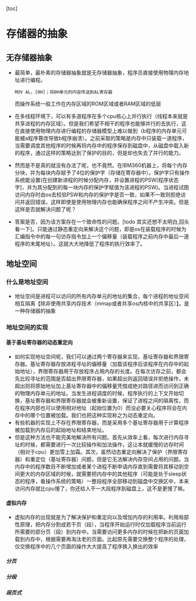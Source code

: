 [toc]

# 存储器的抽象

## 无存储器抽象

+ 最简单，最朴素的存储器抽象就是无存储器抽象，程序员直接使用物理内存地址进行编程。

  ```assembly
  MOV AL，[0H]；将0H单元的内容传送到AL寄存器
  ```

  而操作系统一般工作在内存区域的ROM区域或者RAM区域的低层

+ 在多线程环境下，可以有多道程序在多个cpu核心上并行执行（线程本来就是共享进程的内存区域）。但是我们希望不相干的程序也能够并行的去执行，这在直接使用物理内存进行编程的存储器模型上难以做到（b程序的内存单元可能被a程序篡改导致b程序崩溃）。之前采取的策略是内存中只装载一道程序，当需要调度其他程序的时候再将内存中的程序保存到磁盘中，从磁盘中载入新的程序，通过这样的策略达到了保护的目的，但是却也失去了并行的能力。
+ 然而是不是真的就没有办法了呢，也不竟然。在IBM360机器上，将每个内存分块，并为每块内存赋予了4位的保护字（存储在寄存器中）。保护字只有操作系统能设置(在创建新进程的时候分配内存，并设置进程的PSW[程序状态字]，并为其分配到的每一块内存的保护字赋值为该进程的PSW)。当进程试图访问内存时由os去校验PSW和内存的保护字是否一致，如果不一致则拒绝访问并返回错误，这样即使是使用物理内存也能确保程序之间不产生冲突。但是这样是否就解决问题了呢？
+ 答案是否，因为该方案存在一个致命性的问题。[todo 其实还想不太明白,回头看一下]。只能通过静态重定向来解决这个问题，即是os在装载程序的时候为汇编指令中的每一句访存指令加上一个偏移量（装载程序之前内存中最后一道程序的末尾地址）。这就大大地降低了程序的执行效率了。

## 地址空间

### 什么是地址空间

+ 地址空间是进程可以访问的所有内存单元的地址的集合，每个进程的地址空间相互隔离【除非使用共享内存技术（mmap或者共享os内核中的共享区）】。是一种存储器的抽象

### 地址空间的实现

#### 基于基址寄存器的动态重定向

+ 如何实现地址空间呢，我们可以通过两个寄存器来实现，基址寄存器和界限寄存器。基址寄存器存放进程寻址的偏移量（加载该程序后该程序在内存中的起始地址），界限寄存器用于存放程序占用内存的长度。在每次访存之前，都会先比较寻址的范围是否超出界限寄存器，如果超出则返回错误并拒绝操作，未超出则将原始地址加上基址寄存器中的偏移量凭借成绝对路径进而访问到正确的物理内存单元的地址。当发生进程调度的时候，程序执行的上下文开始切换，基址寄存器和界限寄存器就会被重新设置，保证了进程之间的隔离性，而在程序内部也可以使用相对地址（起始位置为0）而没必要关心程序将会在内存中的哪个位置被加载。我们也把这种实现称之为动态重定向。
+ 有些机器的实现上不存在界限寄存器，而是采用多个基址寄存器用于计算程序被加载到内存后的起始地址和结束地址。
+ 但是这种方法也不能完美地解决所有问题。首先从效率上看，每次进行内存寻址的时候，都需要进行一次比较操作和加法操作，这让本就缓慢的访存时间（相对于cpu）更加雪上加霜。其次，虽然动态重定向解决了保护（界限寄存器）和重定位（基址寄存器）问题，但是它无法解决内存空间占用的问题。当内存中的程序数目不断增加或者某个进程不断申请内存直到需要将其移动到空间更大的内存区域的时候，就需要把内存中的其他程序（可能是处于sleep状态的程序，看操作系统的策略）一整段程序全部移动到磁盘中交换区中，本来访问内存就比cpu慢了，你还给人干一大段程序到磁盘上，这不是更慢了嘛。

#### 虚拟内存

+ 虚拟内存的出现就是为了解决保护和重定向以及增加内存的利用率。利用局部性原理，把内存分割成若干页（段），当程序开始运行时仅加载程序当前运行所需要的部分页（段）到内存中。当需要访问更多内存的时候在把新的页面加载到内存中，根据需要再淘汰老的页面。比起原先需要交换整个程序的处理，仅交换程序中的几个页面的操作大大提高了程序换入换出的效率

##### 分页

##### 分段

##### 段页式

